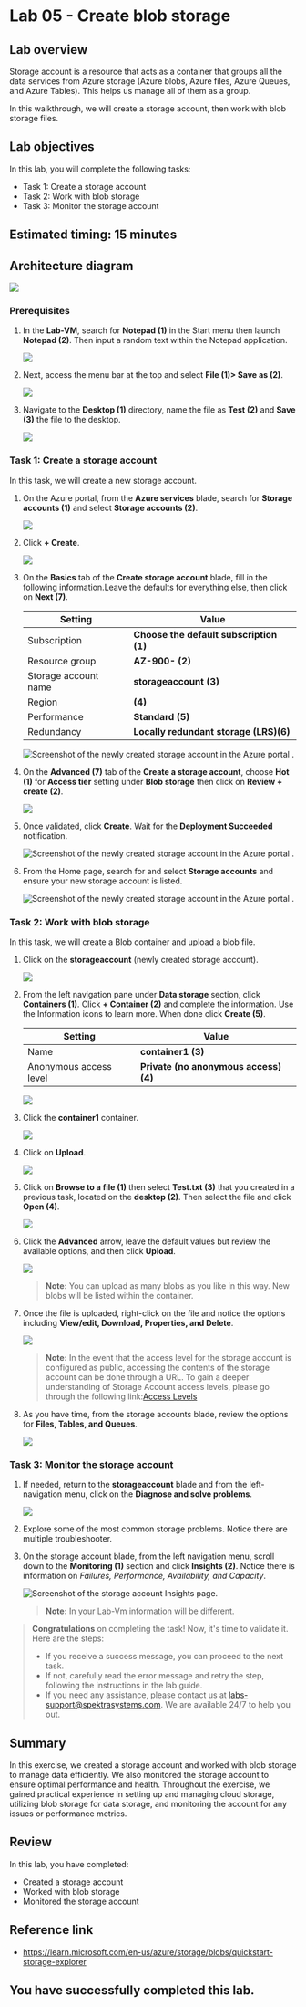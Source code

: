 # Lab 05 - Create blob storage

## Lab overview

Storage account is a resource that acts as a container that groups all the data services from Azure storage (Azure blobs, Azure files, Azure Queues, and Azure Tables). This helps us manage all of them as a group.

In this walkthrough, we will create a storage account, then work with blob storage files.

## Lab objectives

In this lab, you will complete the following tasks:

+ Task 1: Create a storage account
+ Task 2: Work with blob storage
+ Task 3: Monitor the storage account

## Estimated timing: 15 minutes

## Architecture diagram

![](../images/az900lab05.PNG) 

### Prerequisites

1. In the **Lab-VM**, search for **Notepad (1)** in the Start menu then launch **Notepad (2)**. Then input a random text within the Notepad application.

   ![](../images/az-900-54.png) 

1. Next, access the menu bar at the top and select **File (1)> Save as (2)**.

   ![](../images/az-900-55.png) 

1. Navigate to the **Desktop (1)** directory, name the file as **Test (2)** and **Save (3)** the file to the desktop.

   ![](./images/az-900-59.png) 

### Task 1: Create a storage account

In this task, we will create a new storage account. 

1. On the Azure portal, from the **Azure services** blade, search for **Storage accounts (1)** and select **Storage accounts (2)**.

   ![](./images/az-900-44.png) 

1. Click **+ Create**. 

   ![](./images/az-900-45.png) 

1. On the **Basics** tab of the **Create storage account** blade, fill in the following information.Leave the defaults for everything else, then click on **Next (7)**.

    | Setting | Value | 
    | --- | --- |
    | Subscription | **Choose the default subscription (1)** |
    | Resource group | **AZ-900-<inject key="DeploymentID" enableCopy="false"/> (2)** |
    | Storage account name | **storageaccount<inject key="DeploymentID" enableCopy="false" /> (3)** |
    | Region | **<inject key="Region" enableCopy="false"/> (4)**  |
    | Performance | **Standard (5)** |
    | Redundancy | **Locally redundant storage (LRS)(6)** |
    
      ![Screenshot of the newly created storage account in the Azure portal .](../images/5-1.png)

1. On the **Advanced (7)** tab of the **Create a storage account**, choose **Hot (1)** for **Access tier** setting under **Blob storage** then click on **Review + create (2)**.

   ![](./images/az-900-46.png) 

1. Once validated, click **Create**. Wait for the **Deployment Succeeded** notification.

   ![Screenshot of the newly created storage account in the Azure portal .](../images/5-2.png)

1. From the Home page, search for and select **Storage accounts** and ensure your new storage account is listed.

    ![Screenshot of the newly created storage account in the Azure portal .](./images/az-900-60.png)

### Task 2: Work with blob storage

In this task, we will create a Blob container and upload a blob file. 

1. Click on the **storageaccount<inject key="DeploymentID" enableCopy="false" />** (newly created storage account).

   ![](./images/az-900-60.png) 

1. From the left navigation pane under **Data storage** section, click **Containers (1)**. Click **+ Container (2)** and complete the information. Use the Information icons to learn more. When done click **Create (5)**.

   | Setting | Value |
   | ---- | ---- |
   | Name | **container1 (3)**|
   | Anonymous access level| **Private (no anonymous access) (4)** |

   ![](./images/az-900-47.png)    
  
1. Click the **container1** container.

   ![](./images/az-900-48.png) 

1. Click on **Upload**.

   ![](./images/az-900-49.png) 

1. Click on **Browse to a file (1)** then select **Test.txt (3)** that you created in a previous task, located on the **desktop (2)**. Then select the file and click **Open (4)**.

   ![](./images/az-900-50.png) 
  
1. Click the **Advanced** arrow, leave the default values but review the available options, and then click **Upload**.

   ![](./images/az-900-51.png) 

    >**Note:** You can upload as many blobs as you like in this way. New blobs will be listed within the container.

1. Once the file is uploaded, right-click on the file and notice the options including **View/edit, Download, Properties, and Delete**. 

   ![](./images/az-900-62.png) 

   >**Note:** In the event that the access level for the storage account is configured as public, accessing the contents of the storage account can be done through a URL. To gain a deeper understanding of Storage Account access levels, please go through the following link:[Access Levels](https://learn.microsoft.com/en-us/azure/storage/blobs/anonymous-read-access-configure?tabs=portal)

1. As you have time, from the storage accounts blade, review the options for **Files, Tables, and Queues**.

   ![](./images/az-900-53.png) 

### Task 3: Monitor the storage account

1. If needed, return to the **storageaccount<inject key="DeploymentID" enableCopy="false" />** blade and from the left-navigation menu, click on the **Diagnose and solve problems**. 

   ![](./images/az-900-57.png) 

1. Explore some of the most common storage problems. Notice there are multiple troubleshooter.

1. On the storage account blade, from the left navigation menu, scroll down to the **Monitoring (1)** section and click **Insights (2)**. Notice there is information on *Failures, Performance, Availability, and Capacity*.

    ![Screenshot of the storage account Insights page.](./images/az-900-58.png)

    >**Note:** In your Lab-Vm information will be different.

> **Congratulations** on completing the task! Now, it's time to validate it. Here are the steps:
> - If you receive a success message, you can proceed to the next task.
> - If not, carefully read the error message and retry the step, following the instructions in the lab guide. 
> - If you need any assistance, please contact us at labs-support@spektrasystems.com. We are available 24/7 to help you out.

<validation step="8f85ae2c-c70e-4d55-9443-7e1b7e19a6cf" />

## Summary
In this exercise, we created a storage account and worked with blob storage to manage data efficiently. We also monitored the storage account to ensure optimal performance and health. Throughout the exercise, we gained practical experience in setting up and managing cloud storage, utilizing blob storage for data storage, and monitoring the account for any issues or performance metrics.

## Review
In this lab, you have completed:
- Created a storage account
- Worked with blob storage
- Monitored the storage account

## Reference link

- https://learn.microsoft.com/en-us/azure/storage/blobs/quickstart-storage-explorer

## You have successfully completed this lab.
